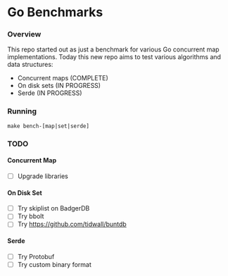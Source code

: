  # Go Benchmarks

### Overview
This repo started out as just a benchmark for various Go concurrent map implementations. Today this new repo aims to test various algorithms and data structures:
* Concurrent maps (COMPLETE)
* On disk sets (IN PROGRESS)
* Serde (IN PROGRESS)

### Running
`make bench-[map|set|serde]`

### TODO

#### Concurrent Map
- [ ] Upgrade libraries

#### On Disk Set
- [ ] Try skiplist on BadgerDB
- [ ] Try bbolt
- [ ] Try https://github.com/tidwall/buntdb

#### Serde
- [ ] Try Protobuf
- [ ] Try custom binary format
